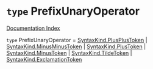 # `type` PrefixUnaryOperator

[Documentation Index](../README.md)

`type` PrefixUnaryOperator = [SyntaxKind.PlusPlusToken](../enum.SyntaxKind/README.md#plusplustoken--46) | [SyntaxKind.MinusMinusToken](../enum.SyntaxKind/README.md#minusminustoken--47) | [SyntaxKind.PlusToken](../enum.SyntaxKind/README.md#plustoken--40) | [SyntaxKind.MinusToken](../enum.SyntaxKind/README.md#minustoken--41) | [SyntaxKind.TildeToken](../enum.SyntaxKind/README.md#tildetoken--55) | [SyntaxKind.ExclamationToken](../enum.SyntaxKind/README.md#exclamationtoken--54)